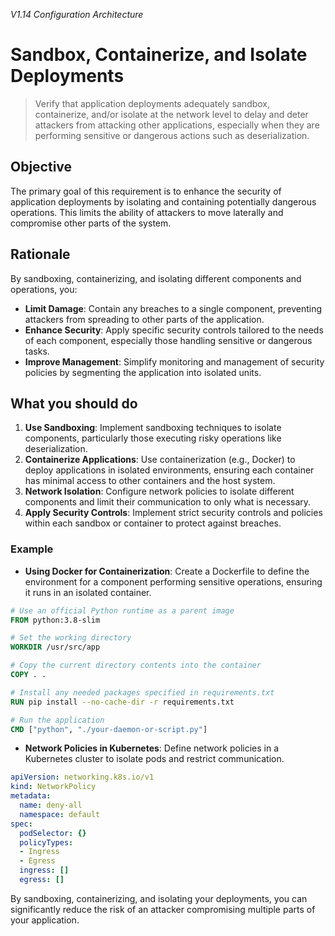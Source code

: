 *V1.14 Configuration Architecture*

# Sandbox, Containerize, and Isolate Deployments

> Verify that application deployments adequately sandbox, containerize, and/or isolate at the network level to delay and deter attackers from attacking other applications, especially when they are performing sensitive or dangerous actions such as deserialization.

## Objective
The primary goal of this requirement is to enhance the security of application deployments by isolating and containing potentially dangerous operations. This limits the ability of attackers to move laterally and compromise other parts of the system.

## Rationale
By sandboxing, containerizing, and isolating different components and operations, you:
- **Limit Damage**: Contain any breaches to a single component, preventing attackers from spreading to other parts of the application.
- **Enhance Security**: Apply specific security controls tailored to the needs of each component, especially those handling sensitive or dangerous tasks.
- **Improve Management**: Simplify monitoring and management of security policies by segmenting the application into isolated units.

## What you should do
1. **Use Sandboxing**: Implement sandboxing techniques to isolate components, particularly those executing risky operations like deserialization.
2. **Containerize Applications**: Use containerization (e.g., Docker) to deploy applications in isolated environments, ensuring each container has minimal access to other containers and the host system.
3. **Network Isolation**: Configure network policies to isolate different components and limit their communication to only what is necessary.
4. **Apply Security Controls**: Implement strict security controls and policies within each sandbox or container to protect against breaches.

### Example
- **Using Docker for Containerization**:
  Create a Dockerfile to define the environment for a component performing sensitive operations, ensuring it runs in an isolated container.

```dockerfile
# Use an official Python runtime as a parent image
FROM python:3.8-slim

# Set the working directory
WORKDIR /usr/src/app

# Copy the current directory contents into the container
COPY . .

# Install any needed packages specified in requirements.txt
RUN pip install --no-cache-dir -r requirements.txt

# Run the application
CMD ["python", "./your-daemon-or-script.py"]
```

- **Network Policies in Kubernetes**:
  Define network policies in a Kubernetes cluster to isolate pods and restrict communication.

```yaml
apiVersion: networking.k8s.io/v1
kind: NetworkPolicy
metadata:
  name: deny-all
  namespace: default
spec:
  podSelector: {}
  policyTypes:
  - Ingress
  - Egress
  ingress: []
  egress: []
```

By sandboxing, containerizing, and isolating your deployments, you can significantly reduce the risk of an attacker compromising multiple parts of your application.
